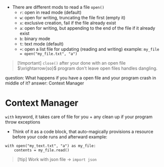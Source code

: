 * There are different mods to read a file `open()`
	* `r`: open in read mode (default)
	* `w`: open for writing, truncating the file first (empty it)
	* `x`: exclusive creation, fail if the file already exist
	* `a`: open for writing, but appending to the end of the file if it already exist
	* `b`: binary mode
	* `t`: text mode (default)
	* `+`: open a list file for updating (reading and writing)
example:
`my_file = open("my_file.txt", "a")`
> [!important] `close()` after your done with an open file $\xrightarrow{so}$ program don't leave open files handles dangling.

question: What happens if you have a open file and your program crash in middle of it?
answer: Context Manager
# Context Manager
`with` keyword, it takes care of file for you + any clean up if your program throw exceptions
* Think of it as a code block, that auto-magically provisions a resource before your code runs and afterward
example:
```
with open("my_text.txt", "a") as my_file:
	contents = my_file.read()
```
> [!tip] Work with json file $\rightarrow$ `import json`